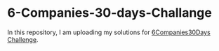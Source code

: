 # 6-Companies-30-days-Challange

In this repository, I am uploading my solutions for [6Companies30Days Challenge](https://youtu.be/4dBadnH-k0o?si=ydX4kATuRCt9FqcP).

